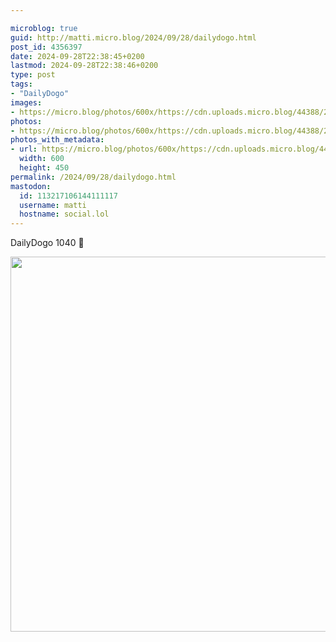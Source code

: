 ```yaml
---

microblog: true
guid: http://matti.micro.blog/2024/09/28/dailydogo.html
post_id: 4356397
date: 2024-09-28T22:38:45+0200
lastmod: 2024-09-28T22:38:46+0200
type: post
tags:
- "DailyDogo"
images:
- https://micro.blog/photos/600x/https://cdn.uploads.micro.blog/44388/2024/3f0f5dcc7b7e48339aeb4ce5b1488e6d.jpg
photos:
- https://micro.blog/photos/600x/https://cdn.uploads.micro.blog/44388/2024/3f0f5dcc7b7e48339aeb4ce5b1488e6d.jpg
photos_with_metadata:
- url: https://micro.blog/photos/600x/https://cdn.uploads.micro.blog/44388/2024/3f0f5dcc7b7e48339aeb4ce5b1488e6d.jpg
  width: 600
  height: 450
permalink: /2024/09/28/dailydogo.html
mastodon:
  id: 113217106144111117
  username: matti
  hostname: social.lol
---
```

DailyDogo 1040 🐶

<img src="/media/uploads/2024/3f0f5dcc7b7e48339aeb4ce5b1488e6d.jpg" width="600" alt="" />
